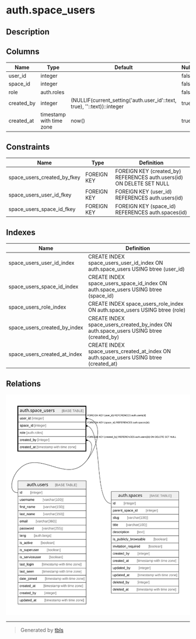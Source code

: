 # auth.space_users

## Description

## Columns

| Name | Type | Default | Nullable | Children | Parents | Comment |
| ---- | ---- | ------- | -------- | -------- | ------- | ------- |
| user_id | integer |  | false |  | [auth.users](auth.users.md) |  |
| space_id | integer |  | false |  | [auth.spaces](auth.spaces.md) |  |
| role | auth.roles |  | false |  |  |  |
| created_by | integer | (NULLIF(current_setting('auth.user_id'::text, true), ''::text))::integer | true |  | [auth.users](auth.users.md) |  |
| created_at | timestamp with time zone | now() | true |  |  |  |

## Constraints

| Name | Type | Definition |
| ---- | ---- | ---------- |
| space_users_created_by_fkey | FOREIGN KEY | FOREIGN KEY (created_by) REFERENCES auth.users(id) ON DELETE SET NULL |
| space_users_user_id_fkey | FOREIGN KEY | FOREIGN KEY (user_id) REFERENCES auth.users(id) |
| space_users_space_id_fkey | FOREIGN KEY | FOREIGN KEY (space_id) REFERENCES auth.spaces(id) |

## Indexes

| Name | Definition |
| ---- | ---------- |
| space_users_user_id_index | CREATE INDEX space_users_user_id_index ON auth.space_users USING btree (user_id) |
| space_users_space_id_index | CREATE INDEX space_users_space_id_index ON auth.space_users USING btree (space_id) |
| space_users_role_index | CREATE INDEX space_users_role_index ON auth.space_users USING btree (role) |
| space_users_created_by_index | CREATE INDEX space_users_created_by_index ON auth.space_users USING btree (created_by) |
| space_users_created_at_index | CREATE INDEX space_users_created_at_index ON auth.space_users USING btree (created_at) |

## Relations

![er](auth.space_users.svg)

---

> Generated by [tbls](https://github.com/k1LoW/tbls)
